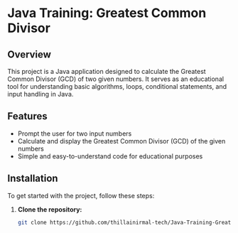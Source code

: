 # Java Training: Greatest Common Divisor

## Overview
This project is a Java application designed to calculate the Greatest Common Divisor (GCD) of two given numbers. It serves as an educational tool for understanding basic algorithms, loops, conditional statements, and input handling in Java.

## Features
- Prompt the user for two input numbers
- Calculate and display the Greatest Common Divisor (GCD) of the given numbers
- Simple and easy-to-understand code for educational purposes

## Installation
To get started with the project, follow these steps:

1. **Clone the repository:**
   ```sh
   git clone https://github.com/thillainirmal-tech/Java-Training-GreatestCommonDivisor.git
